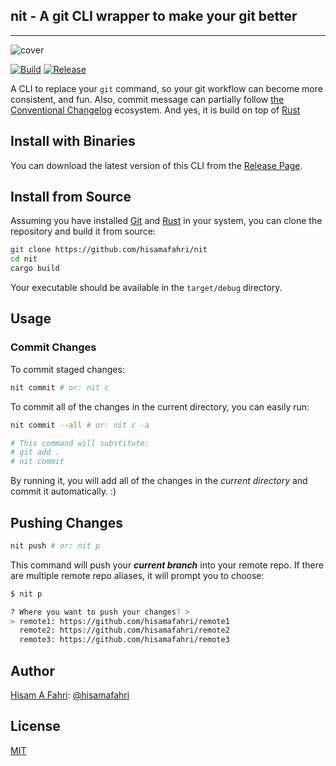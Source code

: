 ## nit - A git CLI wrapper to make your git better

---

![cover](https://i.imgur.com/GuMKIgz.png)

[![Build](https://github.com/hisamafahri/nit/actions/workflows/build.yml/badge.svg?branch=main)](https://github.com/hisamafahri/nit/actions/workflows/build.yml)
[![Release](https://github.com/hisamafahri/nit/actions/workflows/release.yml/badge.svg?branch=main)](https://github.com/hisamafahri/nit/actions/workflows/release.yml)

A CLI to replace your `git` command, so your git workflow can become more consistent, and fun. Also, commit message can partially follow [the Conventional Changelog](https://github.com/conventional-changelog/conventional-changelog) ecosystem. And yes, it is build on top of [Rust](https://www.rust-lang.org/)


## Install with Binaries

You can download the latest version of this CLI from the [Release Page](https://github.com/hisamafahri/nit/releases).

## Install from Source

Assuming you have installed [Git](https://github.com/git-guides/install-git) and [Rust](https://www.rust-lang.org/tools/install) in your system, you can clone the repository and build it from source:
  
```bash
git clone https://github.com/hisamafahri/nit
cd nit
cargo build
```

Your executable should be available in the `target/debug` directory.

## Usage

### Commit Changes

To commit staged changes:

```bash
nit commit # or: nit c
```

To commit all of the changes in the current directory, you can easily run:

```bash
nit commit --all # or: nit c -a

# This command will substitute:
# git add .
# nit commit
```

By running it, you will add all of the changes in the *current directory* and commit it automatically. :)

## Pushing Changes

```bash
nit push # or: nit p
```

This command will push your ***current branch*** into your remote repo. If there are multiple remote repo aliases, it will prompt you to choose:

```bash
$ nit p

? Where you want to push your changes? >
> remote1: https://github.com/hisamafahri/remote1
  remote2: https://github.com/hisamafahri/remote2
  remote3: https://github.com/hisamafahri/remote3
```

## Author

[Hisam A Fahri](https://hisamafahri.com): [@hisamafahri](https://github.com/hisamafahri)

## License

[MIT](LICENSE)